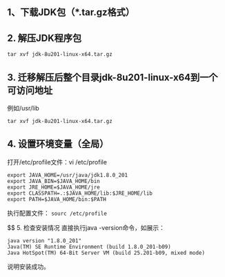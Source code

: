 ## 1、下载JDK包（*.tar.gz格式）

## 2. 解压JDK程序包

`tar xvf jdk-8u201-linux-x64.tar.gz`

## 3. 迁移解压后整个目录jdk-8u201-linux-x64到一个可访问地址

例如/usr/lib

`tar xvf jdk-8u201-linux-x64.tar.gz`

## 4. 设置环境变量（全局）

打开/etc/profile文件：vi /etc/profile

```
export JAVA_HOME=/usr/java/jdk1.8.0_201
export JAVA_BIN=$JAVA_HOME/bin
export JRE_HOME=$JAVA_HOME/jre
export CLASSPATH=.:$JAVA_HOME/lib:$JRE_HOME/lib
export PATH=$JAVA_HOME/bin:$PATH
```

执行配置文件：
`sourc /etc/profile`

$$ 5. 检查安装情况
直接执行java -version命令，如展示：
```
java version "1.8.0_201"
Java(TM) SE Runtime Environment (build 1.8.0_201-b09)
Java HotSpot(TM) 64-Bit Server VM (build 25.201-b09, mixed mode)
```
说明安装成功。
